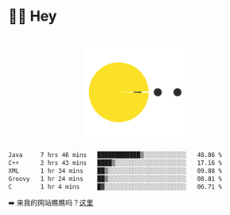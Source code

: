 
# 👋🏻 Hey
<div align="center">
	<br>
	<img src="https://raw.githubusercontent.com/Aniket965/Aniket965/master/pacman.svg?sanitize=true" width="200" height="200">
	<br>
</div>

<!--START_SECTION:waka-->
```text
Java     7 hrs 46 mins   ████████████▒░░░░░░░░░░░░   48.86 % 
C++      2 hrs 43 mins   ████▒░░░░░░░░░░░░░░░░░░░░   17.16 % 
XML      1 hr 34 mins    ██▒░░░░░░░░░░░░░░░░░░░░░░   09.88 % 
Groovy   1 hr 24 mins    ██▒░░░░░░░░░░░░░░░░░░░░░░   08.81 % 
C        1 hr 4 mins     █▓░░░░░░░░░░░░░░░░░░░░░░░   06.71 % 
```
<!--END_SECTION:waka-->

 ➡️  来我的网站瞧瞧吗？[这里](https://www.shaolongfei.com)
